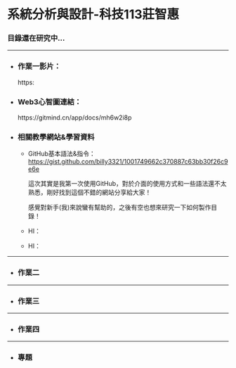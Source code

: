 # 系統分析與設計-科技113莊智惠
<!DOCTYPE html>
<html>
<body>
  
<h3>目錄還在研究中...</h3>


---
* <h3>作業一影片：</h3>
  https:
  
* <h3>Web3心智圖連結：</h3>
  https://gitmind.cn/app/docs/mh6w2i8p
  
* <h3>相關教學網站&學習資料</h3>

  - GitHub基本語法&指令：https://gist.github.com/billy3321/1001749662c370887c63bb30f26c9e6e
    
    這次其實是我第一次使用GitHub，對於介面的使用方式和一些語法還不太熟悉，剛好找到這個不錯的網站分享給大家！
    
    感覺對新手(我)來說蠻有幫助的，之後有空也想來研究一下如何製作目錄！
  
  - HI：
  
  - HI：

---
* <h3>作業二</h3>

---
* <h3>作業三</h3>

---
* <h3>作業四</h3>

---  
* <h3>專題</h3>

  
</body>
</html>
